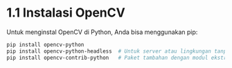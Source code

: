 # 1.1 Instalasi OpenCV

Untuk menginstal OpenCV di Python, Anda bisa menggunakan pip:

```bash
pip install opencv-python
pip install opencv-python-headless  # Untuk server atau lingkungan tanpa GUI
pip install opencv-contrib-python   # Paket tambahan dengan modul ekstra
